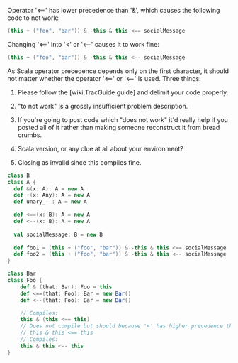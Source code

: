 Operator '<==' has lower precedence than '&', which causes the following code to not work:

```scala
(this + ("foo", "bar")) & -this & this <== socialMessage
```

Changing '<==' into '<' or '<--' causes it to work fine:

```scala
(this + ("foo", "bar")) & -this & this <-- socialMessage
```

As Scala operator precedence depends only on the first character, it should not matter whether the operator '<==' or '<--' is used.
Three things:

1) Please follow the [wiki:TracGuide guide] and delimit your code properly.

2) "to not work" is a grossly insufficient problem description.

3) If you're going to post code which "does not work" it'd really help if you posted all of it rather than making someone reconstruct it from bread crumbs.

4) Scala version, or any clue at all about your environment?

5) Closing as invalid since this compiles fine.
```scala
class B
class A {
  def &(x: A): A = new A
  def +(x: Any): A = new A
  def unary_- : A = new A

  def <==(x: B): A = new A
  def <--(x: B): A = new A
  
  val socialMessage: B = new B
  
  def foo1 = (this + ("foo", "bar")) & -this & this <== socialMessage
  def foo2 = (this + ("foo", "bar")) & -this & this <-- socialMessage
}
```
```scala
class Bar
class Foo {
    def & (that: Bar): Foo = this
    def <==(that: Foo): Bar = new Bar()
    def <--(that: Foo): Bar = new Bar()

    // Compiles:
    this & (this <== this)
    // Does not compile but should because '<' has higher precedence than '&':
    // this & this <== this
    // Compiles:
    this & this <-- this
}
```

